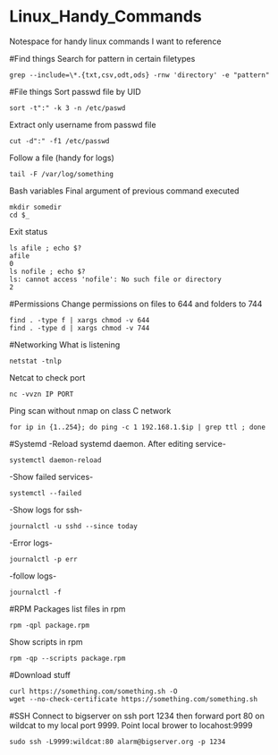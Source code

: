 # Linux_Handy_Commands
Notespace for handy linux commands I want to reference

#Find things
Search for pattern in certain filetypes
```
grep --include=\*.{txt,csv,odt,ods} -rnw 'directory' -e "pattern"
```

#File things
Sort passwd file by UID
```
sort -t":" -k 3 -n /etc/paswd
```
Extract only username from passwd file
```
cut -d":" -f1 /etc/passwd
```

Follow a file (handy for logs)
```
tail -F /var/log/something
```

Bash variables
Final argument of previous command executed
```
mkdir somedir
cd $_
```
Exit status
```
ls afile ; echo $?
afile
0
ls nofile ; echo $?
ls: cannot access 'nofile': No such file or directory
2
```


#Permissions
Change permissions on files to 644 and folders to 744
```
find . -type f | xargs chmod -v 644
find . -type d | xargs chmod -v 744
```

#Networking
What is listening
```
netstat -tnlp
```
Netcat to check port
```
nc -vvzn IP PORT
```

Ping scan without nmap on class C network
```
for ip in {1..254}; do ping -c 1 192.168.1.$ip | grep ttl ; done
```


#Systemd
-Reload systemd daemon. After editing service-
```
systemctl daemon-reload
```
-Show failed services-
```
systemctl --failed
```
-Show logs for ssh-
```
journalctl -u sshd --since today
```
-Error logs-
```
journalctl -p err
```
-follow logs-
```
journalctl -f
```
#RPM Packages
list files in rpm
```
rpm -qpl package.rpm
```
Show scripts in rpm
```
rpm -qp --scripts package.rpm
```

#Download stuff
```
curl https://something.com/something.sh -O
wget --no-check-certificate https://something.com/something.sh
```

#SSH
Connect to bigserver on ssh port 1234 then forward port 80 on wildcat to my local port 9999. Point local brower to locahost:9999
```
sudo ssh -L9999:wildcat:80 alarm@bigserver.org -p 1234
```
